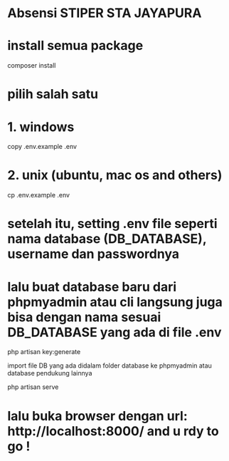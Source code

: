 # **Absensi STIPER STA JAYAPURA**


# install semua package
composer install

# pilih salah satu
# 1. windows
copy .env.example .env
# 2. unix (ubuntu, mac os and others)
cp .env.example .env

# setelah itu, setting .env file seperti nama database (DB_DATABASE), username dan passwordnya
# lalu buat database baru dari phpmyadmin atau cli langsung juga bisa dengan nama sesuai DB_DATABASE yang ada di file .env
php artisan key:generate

import file DB yang ada didalam folder database ke phpmyadmin atau database pendukung lainnya

php artisan serve

# lalu buka browser dengan url: http://localhost:8000/ and u rdy to go !
```
